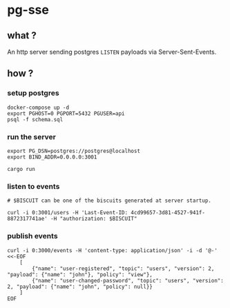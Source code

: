 # pg-sse

## what ?

An http server sending postgres `LISTEN` payloads via Server-Sent-Events.


## how ?


### setup postgres

	docker-compose up -d
	export PGHOST=0 PGPORT=5432 PGUSER=api
	psql -f schema.sql


### run the server

	export PG_DSN=postgres://postgres@localhost
	export BIND_ADDR=0.0.0.0:3001

	cargo run


### listen to events

	# $BISCUIT can be one of the biscuits generated at server startup.

	curl -i 0:3001/users -H 'Last-Event-ID: 4cd99657-3d81-4527-941f-8872317741ae' -H "authorization: $BISCUIT"


### publish events

```
curl -i 0:3000/events -H 'content-type: application/json' -i -d '@-' <<-EOF
	[
		{"name": "user-registered", "topic": "users", "version": 2, "payload": {"name": "john"}, "policy": "view"},
		{"name": "user-changed-password", "topic": "users", "version": 2, "payload": {"name": "john", "policy": null}}
	]
EOF
```
